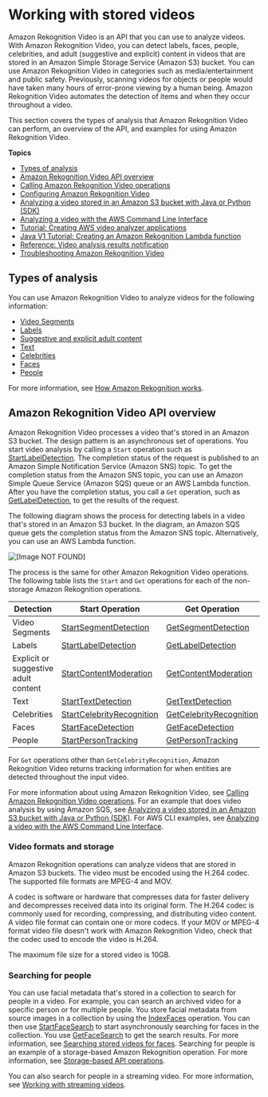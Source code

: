 # Working with stored videos<a name="video"></a>

Amazon Rekognition Video is an API that you can use to analyze videos\. With Amazon Rekognition Video, you can detect labels, faces, people, celebrities, and adult \(suggestive and explicit\) content in videos that are stored in an Amazon Simple Storage Service \(Amazon S3\) bucket\. You can use Amazon Rekognition Video in categories such as media/entertainment and public safety\. Previously, scanning videos for objects or people would have taken many hours of error\-prone viewing by a human being\. Amazon Rekognition Video automates the detection of items and when they occur throughout a video\.

This section covers the types of analysis that Amazon Rekognition Video can perform, an overview of the API, and examples for using Amazon Rekognition Video\.

**Topics**
+ [Types of analysis](#video-recognition-types)
+ [Amazon Rekognition Video API overview](#video-api-overview)
+ [Calling Amazon Rekognition Video operations](api-video.md)
+ [Configuring Amazon Rekognition Video](api-video-roles.md)
+ [Analyzing a video stored in an Amazon S3 bucket with Java or Python \(SDK\)](video-analyzing-with-sqs.md)
+ [Analyzing a video with the AWS Command Line Interface](video-cli-commands.md)
+ [Tutorial: Creating AWS video analyzer applications](stored-video-tutorial-v2.md)
+ [Java V1 Tutorial: Creating an Amazon Rekognition Lambda function](stored-video-lambda.md)
+ [Reference: Video analysis results notification](video-notification-payload.md)
+ [Troubleshooting Amazon Rekognition Video](video-troubleshooting.md)

## Types of analysis<a name="video-recognition-types"></a>

You can use Amazon Rekognition Video to analyze videos for the following information:
+ [Video Segments](segments.md)
+ [Labels](labels.md)
+ [Suggestive and explicit adult content](moderation.md)
+ [Text](text-detection.md)
+ [Celebrities](celebrities.md)
+ [Faces](faces.md)
+ [People](persons.md)

For more information, see [How Amazon Rekognition works](how-it-works.md)\.

## Amazon Rekognition Video API overview<a name="video-api-overview"></a>

Amazon Rekognition Video processes a video that's stored in an Amazon S3 bucket\. The design pattern is an asynchronous set of operations\. You start video analysis by calling a `Start` operation such as [StartLabelDetection](API_StartLabelDetection.md)\. The completion status of the request is published to an Amazon Simple Notification Service \(Amazon SNS\) topic\. To get the completion status from the Amazon SNS topic, you can use an Amazon Simple Queue Service \(Amazon SQS\) queue or an AWS Lambda function\. After you have the completion status, you call a `Get` operation, such as [GetLabelDetection](API_GetLabelDetection.md), to get the results of the request\. 

The following diagram shows the process for detecting labels in a video that's stored in an Amazon S3 bucket\. In the diagram, an Amazon SQS queue gets the completion status from the Amazon SNS topic\. Alternatively, you can use an AWS Lambda function\. 

![\[Image NOT FOUND\]](http://docs.aws.amazon.com/rekognition/latest/dg/images/VideoRekognition.png)

The process is the same for other Amazon Rekognition Video operations\. The following table lists the `Start` and `Get` operations for each of the non\-storage Amazon Rekognition operations\.


| Detection | Start Operation | Get Operation | 
| --- | --- | --- | 
|  Video Segments  |  [StartSegmentDetection](API_StartSegmentDetection.md)  |  [GetSegmentDetection](API_GetSegmentDetection.md)  | 
|  Labels  |  [StartLabelDetection](API_StartLabelDetection.md)  |  [GetLabelDetection](API_GetLabelDetection.md)  | 
|  Explicit or suggestive adult content  |  [StartContentModeration](API_StartContentModeration.md)  |  [GetContentModeration](API_GetContentModeration.md)  | 
|  Text  |  [StartTextDetection](API_StartTextDetection.md)  |  [GetTextDetection](API_GetTextDetection.md)  | 
|  Celebrities  |  [StartCelebrityRecognition](API_StartCelebrityRecognition.md)  |  [GetCelebrityRecognition](API_GetCelebrityRecognition.md)  | 
|  Faces  |  [StartFaceDetection](API_StartFaceDetection.md)  |  [GetFaceDetection](API_GetFaceDetection.md)  | 
|  People  |  [StartPersonTracking](API_StartPersonTracking.md)  |  [GetPersonTracking](API_GetPersonTracking.md)  | 

For `Get` operations other than `GetCelebrityRecognition`, Amazon Rekognition Video returns tracking information for when entities are detected throughout the input video\. 

For more information about using Amazon Rekognition Video, see [Calling Amazon Rekognition Video operations](api-video.md)\. For an example that does video analysis by using Amazon SQS, see [Analyzing a video stored in an Amazon S3 bucket with Java or Python \(SDK\)](video-analyzing-with-sqs.md)\. For AWS CLI examples, see [Analyzing a video with the AWS Command Line Interface](video-cli-commands.md)\.

### Video formats and storage<a name="video-storage-formats"></a>

Amazon Rekognition operations can analyze videos that are stored in Amazon S3 buckets\. The video must be encoded using the H\.264 codec\. The supported file formats are MPEG\-4 and MOV\. 

A codec is software or hardware that compresses data for faster delivery and decompresses received data into its original form\. The H\.264 codec is commonly used for recording, compressing, and distributing video content\. A video file format can contain one or more codecs\. If your MOV or MPEG\-4 format video file doesn't work with Amazon Rekognition Video, check that the codec used to encode the video is H\.264\.

The maximum file size for a stored video is 10GB\.

### Searching for people<a name="video-searching-persons-overview"></a>

You can use facial metadata that's stored in a collection to search for people in a video\. For example, you can search an archived video for a specific person or for multiple people\. You store facial metadata from source images in a collection by using the [IndexFaces](API_IndexFaces.md) operation\. You can then use [StartFaceSearch](API_StartFaceSearch.md) to start asynchronously searching for faces in the collection\. You use [GetFaceSearch](API_GetFaceSearch.md) to get the search results\. For more information, see [ Searching stored videos for faces](procedure-person-search-videos.md)\. Searching for people is an example of a storage\-based Amazon Rekognition operation\. For more information, see [Storage\-based API operations](how-it-works-storage-non-storage.md#how-it-works-storage-based)\.

You can also search for people in a streaming video\. For more information, see [Working with streaming videos](streaming-video.md)\.